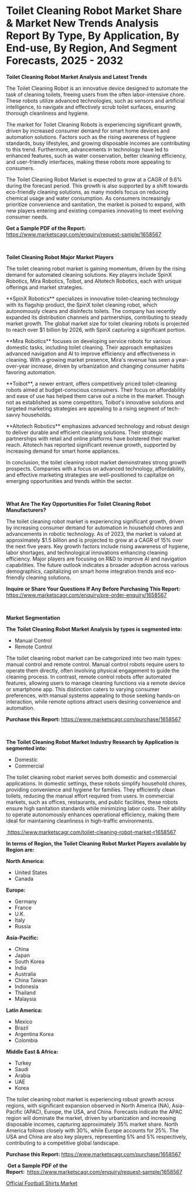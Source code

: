 <p><h1>Toilet Cleaning Robot Market Share & Market New Trends Analysis Report By Type, By Application, By End-use, By Region, And Segment Forecasts, 2025 - 2032</h1></p><p><strong>Toilet Cleaning Robot Market Analysis and Latest Trends</strong></p>
<p><p>The Toilet Cleaning Robot is an innovative device designed to automate the task of cleaning toilets, freeing users from the often labor-intensive chore. These robots utilize advanced technologies, such as sensors and artificial intelligence, to navigate and effectively scrub toilet surfaces, ensuring thorough cleanliness and hygiene.</p><p>The market for Toilet Cleaning Robots is experiencing significant growth, driven by increased consumer demand for smart home devices and automation solutions. Factors such as the rising awareness of hygiene standards, busy lifestyles, and growing disposable incomes are contributing to this trend. Furthermore, advancements in technology have led to enhanced features, such as water conservation, better cleaning efficiency, and user-friendly interfaces, making these robots more appealing to consumers.</p><p>The Toilet Cleaning Robot Market is expected to grow at a CAGR of 9.6% during the forecast period. This growth is also supported by a shift towards eco-friendly cleaning solutions, as many models focus on reducing chemical usage and water consumption. As consumers increasingly prioritize convenience and sanitation, the market is poised to expand, with new players entering and existing companies innovating to meet evolving consumer needs.</p></p>
<p><strong>Get a Sample PDF of the Report:&nbsp;</strong> <a href="https://www.marketscagr.com/enquiry/request-sample/1658567?utm_campaign=2236&utm_medium=2&utm_source=Github&utm_content=ia&utm_term=06022025&utm_id=toilet-cleaning-robot">https://www.marketscagr.com/enquiry/request-sample/1658567</a></p>
<p>&nbsp;</p>
<p><strong>Toilet Cleaning Robot Major Market Players</strong></p>
<p><p>The toilet cleaning robot market is gaining momentum, driven by the rising demand for automated cleaning solutions. Key players include SpinX Robotics, Mira Robotics, Toibot, and Altotech Robotics, each with unique offerings and market strategies.</p><p>**SpinX Robotics** specializes in innovative toilet-cleaning technology with its flagship product, the SpinX toilet cleaning robot, which autonomously cleans and disinfects toilets. The company has recently expanded its distribution channels and partnerships, contributing to steady market growth. The global market size for toilet cleaning robots is projected to reach over $1 billion by 2026, with SpinX capturing a significant portion.</p><p>**Mira Robotics** focuses on developing service robots for various domestic tasks, including toilet cleaning. Their approach emphasizes advanced navigation and AI to improve efficiency and effectiveness in cleaning. With a growing market presence, Mira's revenue has seen a year-over-year increase, driven by urbanization and changing consumer habits favoring automation.</p><p>**Toibot**, a newer entrant, offers competitively priced toilet-cleaning robots aimed at budget-conscious consumers. Their focus on affordability and ease of use has helped them carve out a niche in the market. Though not as established as some competitors, Toibot's innovative solutions and targeted marketing strategies are appealing to a rising segment of tech-savvy households.</p><p>**Altotech Robotics** emphasizes advanced technology and robust design to deliver durable and efficient cleaning solutions. Their strategic partnerships with retail and online platforms have bolstered their market reach. Altotech has reported significant revenue growth, supported by increasing demand for smart home appliances.</p><p>In conclusion, the toilet cleaning robot market demonstrates strong growth prospects. Companies with a focus on advanced technology, affordability, and effective marketing strategies are well-positioned to capitalize on emerging opportunities and trends within the sector.</p></p>
<p>&nbsp;</p>
<p><strong>What Are The Key Opportunities For Toilet Cleaning Robot Manufacturers?</strong></p>
<p><p>The toilet cleaning robot market is experiencing significant growth, driven by increasing consumer demand for automation in household chores and advancements in robotic technology. As of 2023, the market is valued at approximately $1.5 billion and is projected to grow at a CAGR of 15% over the next five years. Key growth factors include rising awareness of hygiene, labor shortages, and technological innovations enhancing cleaning efficiency. Major players are focusing on R&D to improve AI and navigation capabilities. The future outlook indicates a broader adoption across various demographics, capitalizing on smart home integration trends and eco-friendly cleaning solutions.</p></p>
<p><strong>Inquire or Share Your Questions If Any Before Purchasing This Report:</strong> <a href="https://www.marketscagr.com/enquiry/pre-order-enquiry/1658567?utm_campaign=2236&utm_medium=2&utm_source=Github&utm_content=ia&utm_term=06022025&utm_id=toilet-cleaning-robot">https://www.marketscagr.com/enquiry/pre-order-enquiry/1658567</a></p>
<p>&nbsp;</p>
<p><strong>Market Segmentation</strong></p>
<p><strong>The Toilet Cleaning Robot Market Analysis by types is segmented into:</strong></p>
<p><ul><li>Manual Control</li><li>Remote Control</li></ul></p>
<p><p>The toilet cleaning robot market can be categorized into two main types: manual control and remote control. Manual control robots require users to operate them directly, often involving physical engagement to guide the cleaning process. In contrast, remote control robots offer automated features, allowing users to manage cleaning functions via a remote device or smartphone app. This distinction caters to varying consumer preferences, with manual systems appealing to those seeking hands-on interaction, while remote options attract users desiring convenience and automation.</p></p>
<p><strong>Purchase this Report:&nbsp;</strong><a href="https://www.marketscagr.com/purchase/1658567?utm_campaign=2236&utm_medium=2&utm_source=Github&utm_content=ia&utm_term=06022025&utm_id=toilet-cleaning-robot">https://www.marketscagr.com/purchase/1658567</a></p>
<p>&nbsp;</p>
<p><strong>The Toilet Cleaning Robot Market Industry Research by Application is segmented into:</strong></p>
<p><ul><li>Domestic</li><li>Commercial</li></ul></p>
<p><p>The toilet cleaning robot market serves both domestic and commercial applications. In domestic settings, these robots simplify household chores, providing convenience and hygiene for families. They efficiently clean toilets, reducing the manual effort required from users. In commercial markets, such as offices, restaurants, and public facilities, these robots ensure high sanitation standards while minimizing labor costs. Their ability to operate autonomously enhances operational efficiency, making them ideal for maintaining cleanliness in high-traffic environments.</p></p>
<p><a href="https://www.marketscagr.com/toilet-cleaning-robot-market-r1658567?utm_campaign=2236&utm_medium=2&utm_source=Github&utm_content=ia&utm_term=06022025&utm_id=toilet-cleaning-robot">&nbsp;https://www.marketscagr.com/toilet-cleaning-robot-market-r1658567</a></p>
<p><strong>In terms of Region, the Toilet Cleaning Robot Market Players available by Region are:</strong></p>
<p>
    <p> <strong> North America: </strong>
        <ul>
            <li>United States</li>
            <li>Canada</li>
        </ul>
        </p> 
    <p> <strong> Europe: </strong>
        <ul>
            <li>Germany</li>
            <li>France</li>
            <li>U.K.</li>
            <li>Italy</li>
            <li>Russia</li>
        </ul>
        </p> 
    <p> <strong> Asia-Pacific: </strong>
        <ul>
            <li>China</li>
            <li>Japan</li>
            <li>South Korea</li>
            <li>India</li>
            <li>Australia</li>
            <li>China Taiwan</li>
            <li>Indonesia</li>
            <li>Thailand</li>
            <li>Malaysia</li>
        </ul>
        </p> 
    <p> <strong> Latin America: </strong>
        <ul>
            <li>Mexico</li>
            <li>Brazil</li>
            <li>Argentina Korea</li>
            <li>Colombia</li>
        </ul>
        </p> 
    <p> <strong> Middle East & Africa: </strong>
        <ul>
            <li>Turkey</li>
            <li>Saudi</li>
            <li>Arabia</li>
            <li>UAE</li>
            <li>Korea</li>
        </ul>
    </p>
    </p>
<p><p>The toilet cleaning robot market is experiencing robust growth across regions, with significant expansion observed in North America (NA), Asia-Pacific (APAC), Europe, the USA, and China. Forecasts indicate the APAC region will dominate the market, driven by urbanization and increasing disposable incomes, capturing approximately 35% market share. North America follows closely with 30%, while Europe accounts for 25%. The USA and China are also key players, representing 5% and 5% respectively, contributing to a competitive global landscape.</p></p>
<p><strong>Purchase this Report: </strong><a href="https://www.marketscagr.com/purchase/1658567?utm_campaign=2236&utm_medium=2&utm_source=Github&utm_content=ia&utm_term=06022025&utm_id=toilet-cleaning-robot">https://www.marketscagr.com/purchase/1658567</a></p>
<p>&nbsp;<strong>Get a Sample PDF of the Report:&nbsp;&nbsp;</strong><a href="https://www.marketscagr.com/enquiry/request-sample/1658567?utm_campaign=2236&utm_medium=2&utm_source=Github&utm_content=ia&utm_term=06022025&utm_id=toilet-cleaning-robot">https://www.marketscagr.com/enquiry/request-sample/1658567</a></p>
<p><strong></strong></p>
<p><p><a href="https://github.com/FahadAhmed223/Market-Research-Report-List-1/blob/main/official-football-shirts-market.md?utm_campaign=2236&utm_medium=2&utm_source=Github&utm_content=ia&utm_term=06022025&utm_id=toilet-cleaning-robot">Official Football Shirts Market</a></p></p>